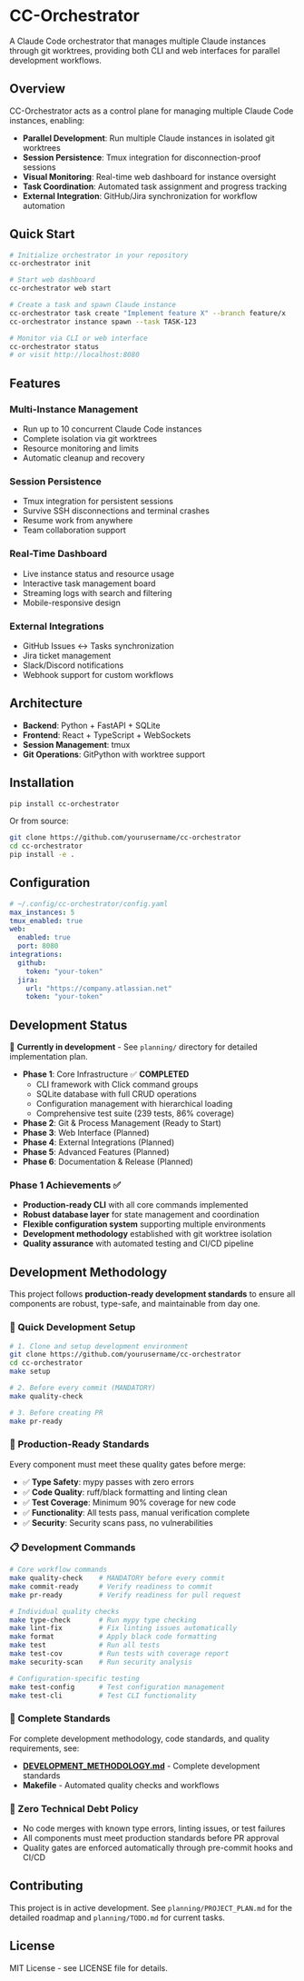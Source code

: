 # CC-Orchestrator

A Claude Code orchestrator that manages multiple Claude instances through git worktrees, providing both CLI and web interfaces for parallel development workflows.

## Overview

CC-Orchestrator acts as a control plane for managing multiple Claude Code instances, enabling:

- **Parallel Development**: Run multiple Claude instances in isolated git worktrees
- **Session Persistence**: Tmux integration for disconnection-proof sessions
- **Visual Monitoring**: Real-time web dashboard for instance oversight
- **Task Coordination**: Automated task assignment and progress tracking
- **External Integration**: GitHub/Jira synchronization for workflow automation

## Quick Start

```bash
# Initialize orchestrator in your repository
cc-orchestrator init

# Start web dashboard
cc-orchestrator web start

# Create a task and spawn Claude instance
cc-orchestrator task create "Implement feature X" --branch feature/x
cc-orchestrator instance spawn --task TASK-123

# Monitor via CLI or web interface
cc-orchestrator status
# or visit http://localhost:8080
```

## Features

### Multi-Instance Management
- Run up to 10 concurrent Claude Code instances
- Complete isolation via git worktrees
- Resource monitoring and limits
- Automatic cleanup and recovery

### Session Persistence
- Tmux integration for persistent sessions
- Survive SSH disconnections and terminal crashes
- Resume work from anywhere
- Team collaboration support

### Real-Time Dashboard
- Live instance status and resource usage
- Interactive task management board
- Streaming logs with search and filtering
- Mobile-responsive design

### External Integrations
- GitHub Issues ↔ Tasks synchronization
- Jira ticket management
- Slack/Discord notifications
- Webhook support for custom workflows

## Architecture

- **Backend**: Python + FastAPI + SQLite
- **Frontend**: React + TypeScript + WebSockets
- **Session Management**: tmux
- **Git Operations**: GitPython with worktree support

## Installation

```bash
pip install cc-orchestrator
```

Or from source:
```bash
git clone https://github.com/yourusername/cc-orchestrator
cd cc-orchestrator
pip install -e .
```

## Configuration

```yaml
# ~/.config/cc-orchestrator/config.yaml
max_instances: 5
tmux_enabled: true
web:
  enabled: true
  port: 8080
integrations:
  github:
    token: "your-token"
  jira:
    url: "https://company.atlassian.net"
    token: "your-token"
```

## Development Status

🚧 **Currently in development** - See `planning/` directory for detailed implementation plan.

- **Phase 1**: Core Infrastructure ✅ **COMPLETED**
  - CLI framework with Click command groups
  - SQLite database with full CRUD operations
  - Configuration management with hierarchical loading
  - Comprehensive test suite (239 tests, 86% coverage)
- **Phase 2**: Git & Process Management (Ready to Start)
- **Phase 3**: Web Interface (Planned)
- **Phase 4**: External Integrations (Planned)
- **Phase 5**: Advanced Features (Planned)
- **Phase 6**: Documentation & Release (Planned)

### Phase 1 Achievements ✅
- **Production-ready CLI** with all core commands implemented
- **Robust database layer** for state management and coordination
- **Flexible configuration system** supporting multiple environments
- **Development methodology** established with git worktree isolation
- **Quality assurance** with automated testing and CI/CD pipeline

## Development Methodology

This project follows **production-ready development standards** to ensure all components are robust, type-safe, and maintainable from day one.

### 🚀 Quick Development Setup

```bash
# 1. Clone and setup development environment
git clone https://github.com/yourusername/cc-orchestrator
cd cc-orchestrator
make setup

# 2. Before every commit (MANDATORY)
make quality-check

# 3. Before creating PR
make pr-ready
```

### 🎯 Production-Ready Standards

Every component must meet these quality gates before merge:

- ✅ **Type Safety**: mypy passes with zero errors
- ✅ **Code Quality**: ruff/black formatting and linting clean
- ✅ **Test Coverage**: Minimum 90% coverage for new code
- ✅ **Functionality**: All tests pass, manual verification complete
- ✅ **Security**: Security scans pass, no vulnerabilities

### 📋 Development Commands

```bash
# Core workflow commands
make quality-check    # MANDATORY before every commit
make commit-ready     # Verify readiness to commit
make pr-ready         # Verify readiness for pull request

# Individual quality checks
make type-check       # Run mypy type checking
make lint-fix         # Fix linting issues automatically
make format           # Apply black code formatting
make test             # Run all tests
make test-cov         # Run tests with coverage report
make security-scan    # Run security analysis

# Configuration-specific testing
make test-config      # Test configuration management
make test-cli         # Test CLI functionality
```

### 📖 Complete Standards

For complete development methodology, code standards, and quality requirements, see:
- **[DEVELOPMENT_METHODOLOGY.md](./DEVELOPMENT_METHODOLOGY.md)** - Complete development standards
- **Makefile** - Automated quality checks and workflows

### 🔄 Zero Technical Debt Policy

- No code merges with known type errors, linting issues, or test failures
- All components must meet production standards before PR approval
- Quality gates are enforced automatically through pre-commit hooks and CI/CD

## Contributing

This project is in active development. See `planning/PROJECT_PLAN.md` for the detailed roadmap and `planning/TODO.md` for current tasks.

## License

MIT License - see LICENSE file for details.
